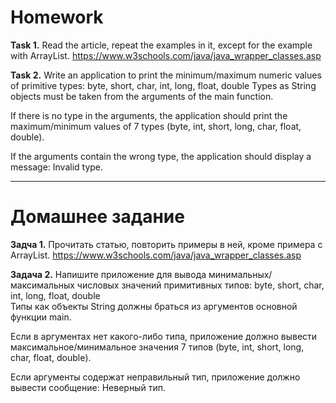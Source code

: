 # Homework

**Task 1.**
Read the article, repeat the examples in it, except for the example with ArrayList.
https://www.w3schools.com/java/java_wrapper_classes.asp

**Task 2.**
Write an application to print the minimum/maximum numeric values of primitive types:
byte, short, char, int, long, float, double
Types as String objects must be taken from the arguments of the main function.

If there is no type in the arguments, the application should print the maximum/minimum
values of 7 types (byte, int, short, long, char, float, double).

If the arguments contain the wrong type, the application should display a message:
<argument> Invalid type.

_______________________________________________________

# Домашнее задание

**Задча 1.**
Прочитать статью, повторить примеры в ней, кроме примера с ArrayList.
https://www.w3schools.com/java/java_wrapper_classes.asp

**Задача 2.**
Напишите приложение для вывода минимальных/максимальных числовых значений примитивных типов:
byte, short, char, int, long, float, double  
Типы как объекты String должны браться из аргументов основной функции main.

Если в аргументах нет какого-либо типа, приложение должно вывести максимальное/минимальное
значения 7 типов (byte, int, short, long, char, float, double).

Если аргументы содержат неправильный тип, приложение должно вывести сообщение:
<argument> Неверный тип.






